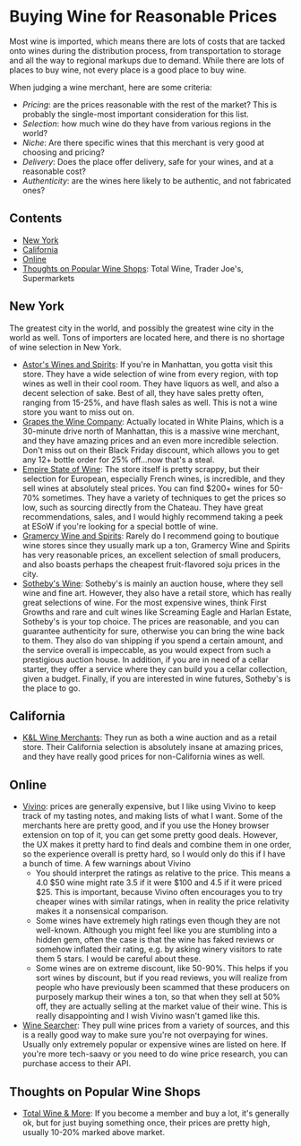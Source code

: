 # Buying Wine for Reasonable Prices

Most wine is imported, which means there are lots of costs that are tacked onto wines during the distribution process, from transportation to storage and all the way to regional markups due to demand.
While there are lots of places to buy wine, not every place is a good place to buy wine.

When judging a wine merchant, here are some criteria:

- *Pricing*: are the prices reasonable with the rest of the market? This is probably the single-most important consideration for this list.
- *Selection*: how much wine do they have from various regions in the world?
- *Niche*: Are there specific wines that this merchant is very good at choosing and pricing?
- *Delivery*: Does the place offer delivery, safe for your wines, and at a reasonable cost?
- *Authenticity*: are the wines here likely to be authentic, and not fabricated ones?

## Contents

- [New York](#new-york)
- [California](#california)
- [Online](#online)
- [Thoughts on Popular Wine Shops](#thoughts-on-popular-wine-shops): Total Wine, Trader Joe's, Supermarkets

## New York

The greatest city in the world, and possibly the greatest wine city in the world as well. Tons of importers are located here, and there is no shortage of wine selection in New York. 

- [Astor's Wines and Spirits](https://www.astorwines.com/): If you're in Manhattan, you gotta visit this store. They have a wide selection of wine from every region, with top wines as well in their cool room. They have liquors as well, and also a decent selection of sake. Best of all, they have sales pretty often, ranging from 15-25%, and have flash sales as well. This is not a wine store you want to miss out on. 
- [Grapes the Wine Company](https://www.grapesthewineco.com/): Actually located in White Plains, which is a 30-minute drive north of Manhattan, this is a massive wine merchant, and they have amazing prices and an even more incredible selection. Don't miss out on their Black Friday discount, which allows you to get any 12+ bottle order for 25% off...now that's a steal.
- [Empire State of Wine](https://www.esow.com/): The store itself is pretty scrappy, but their selection for European, especially French wines, is incredible, and they sell wines at absolutely steal prices. You can find $200+ wines for 50-70% sometimes. They have a variety of techniques to get the prices so low, such as sourcing directly from the Chateau. They have great recommendations, sales, and I would highly recommend taking a peek at ESoW if you're looking for a special bottle of wine.
- [Gramercy Wine and Spirits](https://www.gramercywine.com/): Rarely do I recommend going to boutique wine stores since they usually mark up a ton, Gramercy Wine and Spirits has very reasonable prices, an excellent selection of small producers, and also boasts perhaps the cheapest fruit-flavored soju prices in the city.
- [Sotheby's Wine](https://www.sothebyswine.com/ny/): Sotheby's is mainly an auction house, where they sell wine and fine art. 
However, they also have a retail store, which has really great selections of wine. For the most expensive wines, think First Growths and rare and cult wines like Screaming Eagle and Harlan Estate, Sotheby's is your top choice. 
The prices are reasonable, and you can guarantee authenticity for sure, otherwise you can bring the wine back to them. They also do van shipping if you spend a certain amount, and the service overall is impeccable, as you would expect from such a prestigious auction house.
In addition, if you are in need of a cellar starter, they offer a service where they can build you a cellar collection, given a budget. Finally, if you are interested in wine futures, Sotheby's is the place to go.

## California

- [K&L Wine Merchants](https://www.klwines.com/): They run as both a wine auction and as a retail store. Their California selection is absolutely insane at amazing prices, and they have really good prices for non-California wines as well.  

## Online

- [Vivino](https://www.vivino.com/US/en): prices are generally expensive, but I like using Vivino to keep track of my tasting notes, and making lists of what I want. Some of the merchants here are pretty good, and if you use the Honey browser extension on top of it, you can get some pretty good deals. However, the UX makes it pretty hard to find deals and combine them in one order, so the experience overall is pretty hard, so I would only do this if I have a bunch of time.
A few warnings about Vivino
    - You should interpret the ratings as relative to the price. This means a 4.0 $50 wine might rate 3.5 if it were $100 and 4.5 if it were priced $25. This is important, because Vivino often encourages you to try cheaper wines with similar ratings, when in reality the price relativity makes it a nonsensical comparison.
    - Some wines have extremely high ratings even though they are not well-known. Although you might feel like you are stumbling into a hidden gem, often the case is that the wine has faked reviews or somehow inflated their rating, e.g. by asking winery visitors to rate them 5 stars. I would be careful about these.
    - Some wines are on extreme discount, like 50-90%. This helps if you sort wines by discount, but if you read reviews, you will realize from people who have previously been scammed that these producers on purposely markup their wines a ton, so that when they sell at 50% off, they are actually selling at the market value of their wine. This is really disappointing and I wish Vivino wasn't gamed like this.
- [Wine Searcher](https://www.wine-searcher.com/): They pull wine prices from a variety of sources, and this is a really good way to make sure you're not overpaying for wines. Usually only extremely popular or expensive wines are listed on here. If you're more tech-saavy or you need to do wine price research, you can purchase access to their API.

## Thoughts on Popular Wine Shops

- [Total Wine & More](https://www.totalwine.com/): If you become a member and buy a lot, it's generally ok, but for just buying something once, their prices are pretty high, usually 10-20% marked above market.
